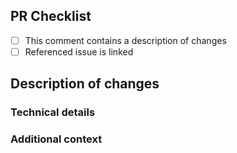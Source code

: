 ## PR Checklist

<!-- Please fill in the appropriate checklist below (delete whatever is not relevant) -->

-   [ ] This comment contains a description of changes
-   [ ] Referenced issue is linked

## Description of changes

<!-- Please state what you've changed and how it might affect the user. -->

### Technical details

<!-- Please state any technical details such as limitations -->
<!-- reasons for additional dependencies, benchmarks etc. here. -->

### Additional context

<!-- Add any other context or screenshots here. -->
